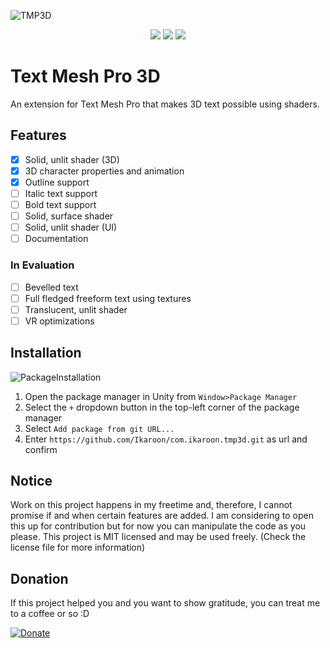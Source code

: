 ![TMP3D](https://user-images.githubusercontent.com/65419234/167267289-79726275-a87c-4f8e-a370-eb0b28c0036f.png)

<p align=center><a href="https://github.com/Ikaroon/com.ikaroon.tmp3d/blob/master/LICENSE"><img src="https://badgen.net/github/license/Naereen/Strapdown.js"/></a>
<a href="https://GitHub.com/Ikaroon/com.ikaroon.tmp3d/releases/"><img src="https://img.shields.io/badge/Release-0.1.0--pre.1-yellow.svg"/></a>
<a href="https://www.paypal.com/donate/?hosted_button_id=UXXU2J55628VG"><img src="https://img.shields.io/badge/Donate-Paypal-blue.svg"/></a></p>

# Text Mesh Pro 3D
An extension for Text Mesh Pro that makes 3D text possible using shaders.

## Features
- [x] Solid, unlit shader (3D)
- [x] 3D character properties and animation
- [x] Outline support
- [ ] Italic text support
- [ ] Bold text support
- [ ] Solid, surface shader
- [ ] Solid, unlit shader (UI)
- [ ] Documentation

### In Evaluation
- [ ] Bevelled text
- [ ] Full fledged freeform text using textures
- [ ] Translucent, unlit shader
- [ ] VR optimizations

## Installation

![PackageInstallation](https://user-images.githubusercontent.com/65419234/167270188-99300531-ec7e-45ea-89d9-612ec1d37eaf.png)
1. Open the package manager in Unity from `Window>Package Manager`
2. Select the `+` dropdown button in the top-left corner of the package manager
3. Select `Add package from git URL...`
4. Enter `https://github.com/Ikaroon/com.ikaroon.tmp3d.git` as url and confirm

## Notice
Work on this project happens in my freetime and, therefore, I cannot promise if and when certain features are added. I am considering to open this up for contribution but for now you can manipulate the code as you please. This project is MIT licensed and may be used freely. (Check the license file for more information)

## Donation
If this project helped you and you want to show gratitude, you can treat me to a coffee or so :D

[![Donate](https://img.shields.io/badge/Donate-Paypal-blue.svg)](https://www.paypal.com/donate/?hosted_button_id=UXXU2J55628VG)
